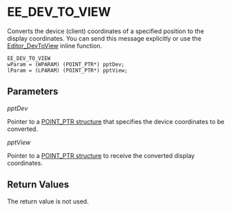 # EE\_DEV\_TO\_VIEW

Converts the device (client) coordinates of a specified position to the
display coordinates. You can send this message explicitly or use the
[Editor\_DevToView](../macro/editor_devtoview) inline function.

```
EE_DEV_TO_VIEW
wParam = (WPARAM) (POINT_PTR*) pptDev;
lParam = (LPARAM) (POINT_PTR*) pptView;
```

## Parameters

_pptDev_

Pointer to a [POINT\_PTR structure](../structure/point_ptr) that specifies the device coordinates to be
converted.

_pptView_

Pointer to a [POINT\_PTR structure](../structure/point_ptr) to receive the converted display coordinates.

## Return Values

The return value is not used.
